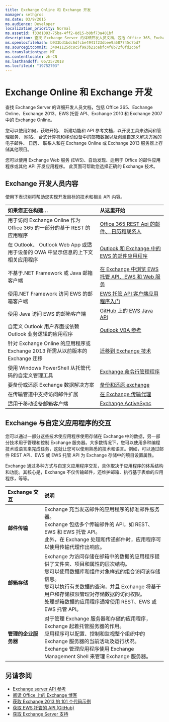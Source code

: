 ```yaml
---
title: Exchange Online 和 Exchange 开发
manager: sethgros
ms.date: 03/9/2015
ms.audience: Developer
localization_priority: Normal
ms.assetid: f33d1093-75ba-4ff2-8d15-b0bf73a401bf
description: 查找 Exchange Server 的详细开发人员文档，包括 Office 365、Exchange Online、Exchange 2013、EWS 托管 API、Exchange 2010 和 Exchange 2007 中的 Exchange Online。
ms.openlocfilehash: b933bd1bdc6dfcbe4941f23dbee9a587745c7bd7
ms.sourcegitcommit: 34041125dc8c5f993b21cebfc4f8b72f0fd2cb6f
ms.translationtype: MT
ms.contentlocale: zh-CN
ms.lasthandoff: 06/25/2018
ms.locfileid: "19752703"
---
```

# <a name="exchange-online-and-exchange-development"></a>Exchange Online 和 Exchange 开发

查找 Exchange Server 的详细开发人员文档，包括 Office 365、Exchange Online、Exchange 2013、EWS 托管 API、Exchange 2010 和 Exchange 2007 中的 Exchange Online。 

您可以使用如何，获取开始、 新建功能和 API 参考文档，以开发工具来访问和管理服务、 网站、 台式计算机和移动设备中的邮箱数据以及创建自定义解决方案的电子邮件、 日历、 联系人和在 Exchange Online 或 Exchange 2013 服务器上存储其他项目。 

您可以使用 Exchange Web 服务 (EWS)、自动发现、适用于 Office 的邮件应用程序或其他 API 开发应用程序。 此页面可帮助您选择正确的 Exchange 技术。

## <a name="exchange-developer-content"></a>Exchange 开发人员内容  

使用下表识别将帮助您实现开发目标的技术和相关 API 内容。  
  
|如果您正在构建…|从这里开始|
|:-----|:-----|
|用于访问 Exchange Online 作为 Office 365 的一部分的基于 REST 的应用程序|[Office 365 REST Api 的邮件、 日历和联系人](exchange-web-services/office-365-rest-apis-for-mail-calendars-and-contacts.md) |
|在 Outlook、 Outlook Web App 或适用于设备的 OWA 中显示信息的上下文相关应用程序 |[Outlook 和 Exchange 中的 EWS 的邮件应用程序](exchange-web-services/mail-apps-for-outlook-and-ews-in-exchange.md) |
|不基于.NET Framework 或 Java 邮箱客户端 |[在 Exchange 中浏览 EWS 托管 API、EWS 和 Web 服务](exchange-web-services/explore-the-ews-managed-api-ews-and-web-services-in-exchange.md) |
|使用.NET Framework 访问 EWS 的邮箱客户端 |[EWS 托管 API 客户端应用程序入门](exchange-web-services/get-started-with-ews-managed-api-client-applications.md) |
|使用 Java 访问 EWS 的邮箱客户端 |[GitHub 上的 EWS Java API](https://github.com/OfficeDev/ews-java-api) |
|自定义 Outlook 用户界面或依赖 Outlook 业务逻辑的应用程序  |[Outlook VBA 参考](https://msdn.microsoft.com/en-us/VBA/VBA-Outlook) |
|针对 Exchange Online 的应用程序或 Exchange 2013 所需从以前版本的 Exchange 迁移  |[迁移到 Exchange 技术](migrating-to-exchange-online-and-exchange-2013-technologies.md) |
|使用 Windows PowerShell 从托管代码的自定义管理工具   |[Exchange 命令行管理程序](management/exchange-management-shell.md) |
|要备份或还原 Exchange 数据解决方案  |[备份和还原 exchange](backup-restore/backup-and-restore-for-exchange-2013.md) |
|在传输管道中支持访问邮件扩展   |[在 Exchange 传输代理](transport-agents/transport-agents-in-exchange-2013.md)  |
|适用于移动设备邮箱客户端   |[Exchange ActiveSync](https://technet.microsoft.com/en-us/library/aa998357.aspx) |
   
## <a name="exchange-interactions-with-custom-applications"></a>Exchange 与自定义应用程序的交互

您可以通过一部分这些技术使应用程序使用存储在 Exchange 中的数据，另一部分技术用于管理和控制 Exchange 服务器。大多数情况下，您可以使用多种编程技术或语言来完成任务，这就让您可以使用熟悉的技术和语言。例如，可以通过邮件 REST API、EWS 或 EWS 托管 API 为 Exchange 存储中的项目设置属性。
  
Exchange 通过多种方式与自定义应用程序交互，具体取决于应用程序的体系结构和功能。其核心是，Exchange 不仅传输邮件，还维护邮箱、执行基于表单的应用程序，等等。

|Exchange 交互|说明|
|:-----|:-----|
|**邮件传输**|Exchange 充当发送邮件的应用程序的标准邮件服务器。<br/>Exchange 包括多个传输邮件的 API，如 REST、EWS 和 EWS 托管 API。<br/>此外，在 Exchange 处理和传递邮件时，应用程序可以使用传输代理作出响应。 |
|**邮箱存储** |Exchange 为访问存储在邮箱中的数据的应用程序提供了文件夹、项目和属性的层次结构。<br/>您可以使用数据库和组件对象样式的组合访问该存储信息。<br/>您可以执行有关数据的查询，并且 Exchange 将基于用户和存储权限管理对存储数据的访问权限。<br/>处理邮箱数据的应用程序通常使用 REST、EWS 或 EWS 托管 API。|
|**管理的企业服务器** |对于管理 Exchange 服务器和存储的应用程序，Exchange 起着托管服务器的作用。<br/>应用程序可以配置、控制和监视整个组织中的 Exchange 服务器的当前活动及运行状况。<br/>Exchange 管理应用程序使用 Exchange Management Shell 来管理 Exchange 服务器。 |
   
## <a name="see-also"></a>另请参阅

- [Exchange server API 参考](https://msdn.microsoft.com/en-us/library/dn186243(v=exchg.150).aspx)
- [阅读 Office 上的 Exchange 博客](https://www.microsoft.com/en-us/microsoft-365/blog/) 
- [获取 Exchange 2013 的 101 个代码示例](https://code.msdn.microsoft.com/office/Exchange-2013-101-Code-3c38582c)
- [获取 EWS 托管的 API (GitHub)](https://github.com/OfficeDev/ews-managed-api/blob/master/README.md)
- [获取 Exchange Server 支持](https://support.microsoft.com/en-us/getsupport?oaspworkflow=start_1.0.0.0&wf=0&wfname=productselection&gprid=730&x=13&y=7&st=1&wfxredirect=1&sd=gn&ccsid=635890984021344661&forceorigin=esmc)


